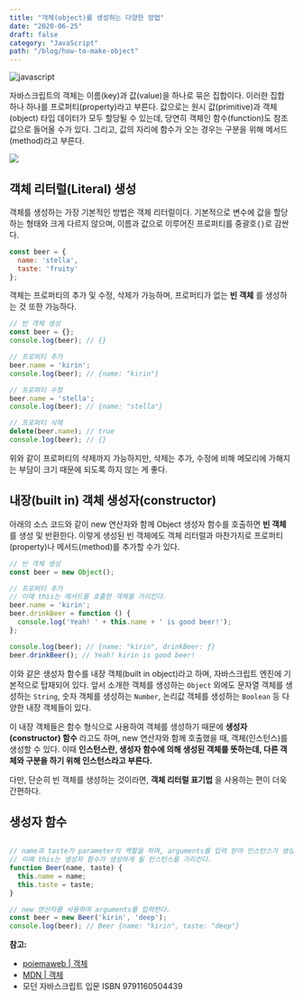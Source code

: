 ```yaml
---
title: "객체(object)를 생성하는 다양한 방법"
date: "2020-06-25"
draft: false
category: "JavaScript"
path: "/blog/how-to-make-object"
---
```


![javascript](https://blog.martinwork.co.kr/images/javascript/javascript.png)

자바스크립트의 객체는 이름(key)과 값(value)을 하나로 묶은 집합이다. 이러한 집합 하나 하나를 프로퍼티(property)라고 부른다. 값으로는 원시 값(primitive)과 객체(object) 타입 데이터가 모두 할당될 수 있는데, 당연히 객체인 함수(function)도 참조 값으로 들어올 수가 있다. 그리고, 값의 자리에 함수가 오는 경우는 구분을 위해 메서드(method)라고 부른다.

![](https://images.unsplash.com/photo-1517148815978-75f6acaaf32c?ixlib=rb-1.2.1&ixid=eyJhcHBfaWQiOjEyMDd9&auto=format&fit=crop&w=1400&q=60)

## 객체 리터럴(Literal) 생성
객체를 생성하는 가장 기본적인 방법은 객체 리터럴이다. 기본적으로 변수에 값을 할당하는 형태와 크게 다르지 않으며, 이름과 값으로 이루어진 프로퍼티를 중괄호`{}`로 감싼다.

```js
const beer = {
  name: 'stella',
  taste: 'fruity'
};
```

객체는 프로퍼티의 추가 및 수정, 삭제가 가능하며, 프로퍼티가 없는 **빈 객체** 를 생성하는 것 또한 가능하다.

```js
// 빈 객체 생성
const beer = {};
console.log(beer); // {}

// 프로퍼티 추가
beer.name = 'kirin';
console.log(beer); // {name: "kirin"}

// 프로퍼티 수정
beer.name = 'stella';
console.log(beer); // {name: "stella"}

// 프로퍼티 삭제
delete(beer.name); // true
console.log(beer); // {}
```

위와 같이 프로퍼티의 삭제까지 가능하지만, 삭제는 추가, 수정에 비해 메모리에 가해지는 부담이 크기 때문에 되도록 하지 않는 게 좋다.

## 내장(built in) 객체 생성자(constructor)
아래의 소스 코드와 같이 new 연산자와 함께 Object 생성자 함수를 호출하면 **빈 객체** 를 생성 및 반환한다. 이렇게 생성된 빈 객체에도 객체 리터럴과 마찬가지로 프로퍼티(property)나 메서드(method)를 추가할 수가 있다.

```js
// 빈 객체 생성
const beer = new Object();

// 프로퍼티 추가
// 이때 this는 메서드를 호출한 객체를 가리킨다.
beer.name = 'kirin';
beer.drinkBeer = function () {
  console.log('Yeah! ' + this.name + ' is good beer!');
};

console.log(beer); // {name: "kirin", drinkBeer: ƒ}
beer.drinkBeer(); // Yeah! kirin is good beer!
```

이와 같은 생성자 함수를 내장 객체(built in object)라고 하며, 자바스크립트 엔진에 기본적으로 탑재되어 있다. 앞서 소개한 객체를 생성하는  `Object` 외에도 문자열 객체를 생성하는 `String`, 숫자 객체를 생성하는 `Number`, 논리값 객체를 생성하는 `Boolean` 등 다양한 내장 객체들이 있다.

이 내장 객체들은 함수 형식으로 사용하여 객체를 생성하기 때문에 **생성자(constructor) 함수** 라고도 하며, new 연산자와 함께 호출했을 때, 객체(인스턴스)를 생성할 수 있다. 이때 **인스턴스란, 생성자 함수에 의해 생성된 객체를 뜻하는데, 다른 객체와 구분을 하기 위해 인스턴스라고 부른다.**

다만, 단순히 빈 객체를 생성하는 것이라면, **객체 리터럴 표기법** 을 사용하는 편이 더욱 간편하다.

## 생성자 함수

```js

// name과 taste가 parameter의 역할을 하며, arguments를 입력 받아 인스턴스가 생성된다.
// 이때 this는 생성자 함수가 생성하게 될 인스턴스를 가리킨다.
function Beer(name, taste) {
  this.name = name;
  this.taste = taste;
}

// new 연산자를 사용하여 arguments를 입력한다.
const beer = new Beer('kirin', 'deep');
console.log(beer); // Beer {name: "kirin", taste: "deep"}
```

**참고:**
- [poiemaweb | 객체](https://poiemaweb.com/js-object)
- [MDN | 객체](https://developer.mozilla.org/ko/docs/Web/JavaScript/Reference/Global_Objects/Object)
- 모던 자바스크립트 입문 ISBN 9791160504439